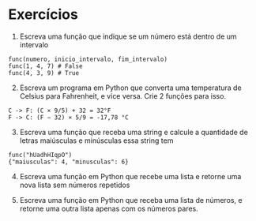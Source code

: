 # Exercícios

1. Escreva uma função que indique se um número está dentro de um intervalo

```
func(numero, inicio_intervalo, fim_intervalo)
func(1, 4, 7) # False
func(4, 3, 9) # True
```

2. Escreva um programa em Python que converta uma temperatura de Celsius para Fahrenheit, e vice versa. Crie 2 funções para isso.
```
C -> F: (C × 9/5) + 32 = 32°F
F -> C: (F − 32) × 5/9 = -17,78 °C
```

3. Escreva uma função que receba uma string e calcule a quantidade de letras maiúsculas e minúsculas essa string tem

```
func("hUadhHIqpO")
{"maiusculas": 4, "minusculas": 6}
```

4. Escreva uma função em Python que recebe uma lista e retorne uma nova lista sem números repetidos


5. Escreva uma função em Python que receba uma lista de números, e retorne uma outra
lista apenas com os números pares.

